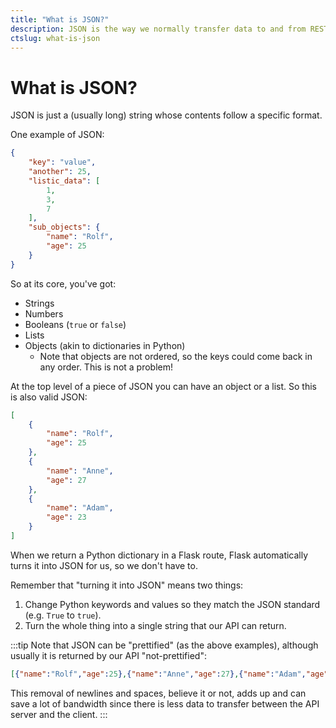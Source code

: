 ```yaml
---
title: "What is JSON?"
description: JSON is the way we normally transfer data to and from REST APIs.
ctslug: what-is-json
---
```


# What is JSON?

JSON is just a (usually long) string whose contents follow a specific format.

One example of JSON:

```json
{
    "key": "value",
    "another": 25,
    "listic_data": [
        1,
        3,
        7
    ],
    "sub_objects": {
        "name": "Rolf",
        "age": 25
    }
}
```

So at its core, you've got:

- Strings
- Numbers
- Booleans (`true` or `false`)
- Lists
- Objects (akin to dictionaries in Python)
  - Note that objects are not ordered, so the keys could come back in any order. This is not a problem!

At the top level of a piece of JSON you can have an object or a list. So this is also valid JSON:

```json
[
    {
        "name": "Rolf",
        "age": 25
    },
    {
        "name": "Anne",
        "age": 27
    },
    {
        "name": "Adam",
        "age": 23
    }
]
```

When we return a Python dictionary in a Flask route, Flask automatically turns it into JSON for us, so we don't have to.

Remember that "turning it into JSON" means two things:

1. Change Python keywords and values so they match the JSON standard (e.g. `True` to `true`).
2. Turn the whole thing into a single string that our API can return.

:::tip
Note that JSON can be "prettified" (as the above examples), although usually it is returned by our API "not-prettified":

```json
[{"name":"Rolf","age":25},{"name":"Anne","age":27},{"name":"Adam","age":23}]
```

This removal of newlines and spaces, believe it or not, adds up and can save a lot of bandwidth since there is less data to transfer between the API server and the client.
:::